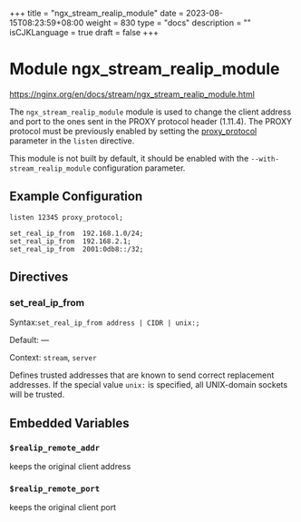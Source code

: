 +++
title = "ngx_stream_realip_module"
date = 2023-08-15T08:23:59+08:00
weight = 830
type = "docs"
description = ""
isCJKLanguage = true
draft = false
+++

# Module ngx_stream_realip_module

https://nginx.org/en/docs/stream/ngx_stream_realip_module.html



The `ngx_stream_realip_module` module is used to change the client address and port to the ones sent in the PROXY protocol header (1.11.4). The PROXY protocol must be previously enabled by setting the [proxy_protocol](https://nginx.org/en/docs/stream/ngx_stream_core_module.html#proxy_protocol) parameter in the `listen` directive.

This module is not built by default, it should be enabled with the `--with-stream_realip_module` configuration parameter.



## Example Configuration



```
listen 12345 proxy_protocol;

set_real_ip_from  192.168.1.0/24;
set_real_ip_from  192.168.2.1;
set_real_ip_from  2001:0db8::/32;
```





## Directives



### set_real_ip_from

  Syntax:`set_real_ip_from address | CIDR | unix:;`

  Default: —

  Context: `stream`, `server`


Defines trusted addresses that are known to send correct replacement addresses. If the special value `unix:` is specified, all UNIX-domain sockets will be trusted.



## Embedded Variables



### `$realip_remote_addr`

  keeps the original client address

### `$realip_remote_port`

  keeps the original client port